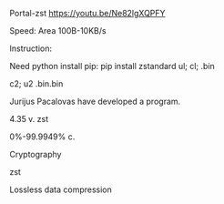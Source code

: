 Portal-zst
https://youtu.be/Ne82lgXQPFY

Speed: Area 100B-10KB/s

Instruction:

Need python
install pip: pip install zstandard
ul; cl; .bin

c2; u2 .bin.bin

Jurijus Pacalovas have developed a program.

4.35 v. zst

0%-99.9949% c.

Cryptography

zst

Lossless data compression
